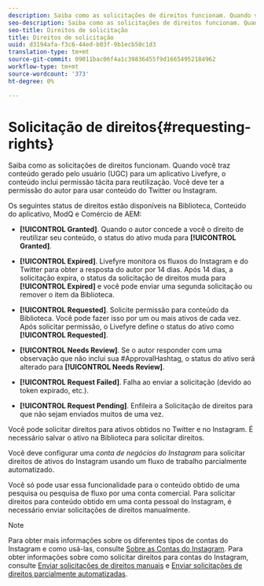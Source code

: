 ```yaml
---
description: Saiba como as solicitações de direitos funcionam. Quando você traz conteúdo gerado pelo usuário (UGC) para um aplicativo Livefyre, o conteúdo inclui permissão tácita para reutilização. Você deve ter a permissão do autor para usar conteúdo do Twitter ou Instagram.
seo-description: Saiba como as solicitações de direitos funcionam. Quando você traz conteúdo gerado pelo usuário (UGC) para um aplicativo Livefyre, o conteúdo inclui permissão tácita para reutilização. Você deve ter a permissão do autor para usar conteúdo do Twitter ou Instagram.
seo-title: Direitos de solicitação
title: Direitos de solicitação
uuid: d3194afa-f3c6-44ed-b03f-9b1ecb50c1d3
translation-type: tm+mt
source-git-commit: 09011bac06f4a1c39836455f9d16654952184962
workflow-type: tm+mt
source-wordcount: '373'
ht-degree: 0%

---
```



# Solicitação de direitos{#requesting-rights}

Saiba como as solicitações de direitos funcionam. Quando você traz conteúdo gerado pelo usuário (UGC) para um aplicativo Livefyre, o conteúdo inclui permissão tácita para reutilização. Você deve ter a permissão do autor para usar conteúdo do Twitter ou Instagram.

Os seguintes status de direitos estão disponíveis na Biblioteca, Conteúdo do aplicativo, ModQ e Comércio de AEM:

* **[!UICONTROL Granted]**. Quando o autor concede a você o direito de reutilizar seu conteúdo, o status do ativo muda para **[!UICONTROL Granted]**.

* **[!UICONTROL Expired]**. Livefyre monitora os fluxos do Instagram e do Twitter para obter a resposta do autor por 14 dias. Após 14 dias, a solicitação expira, o status da solicitação de direitos muda para **[!UICONTROL Expired]** e você pode enviar uma segunda solicitação ou remover o item da Biblioteca.
* **[!UICONTROL Requested]**. Solicite permissão para conteúdo da Biblioteca. Você pode fazer isso por um ou mais ativos de cada vez. Após solicitar permissão, o Livefyre define o status do ativo como **[!UICONTROL Requested]**.
* **[!UICONTROL Needs Review]**. Se o autor responder com uma observação que não inclui sua #ApprovalHashtag, o status do ativo será alterado para **[!UICONTROL Needs Review]**.

* **[!UICONTROL Request Failed]**. Falha ao enviar a solicitação (devido ao token expirado, etc.).
* **[!UICONTROL Request Pending]**. Enfileira a Solicitação de direitos para que não sejam enviados muitos de uma vez.

Você pode solicitar direitos para ativos obtidos no Twitter e no Instagram. É necessário salvar o ativo na Biblioteca para solicitar direitos.

Você deve configurar uma *conta de negócios do Instagram* para solicitar direitos de ativos do Instagram usando um fluxo de trabalho parcialmente automatizado.

Você só pode usar essa funcionalidade para o conteúdo obtido de uma pesquisa ou pesquisa de fluxo por uma conta comercial. Para solicitar direitos para conteúdo obtido em uma conta pessoal do Instagram, é necessário enviar solicitações de direitos manualmente.

>[!NOTE]
>
>Para obter mais informações sobre os diferentes tipos de contas do Instagram e como usá-las, consulte [Sobre as Contas do Instagram](/help/using/c-users-creating-accounts-with-studio-access/t-configure-social-accout-instagram/c-about-instagram-accounts.md#c_about_instagram_accounts). Para obter informações sobre como solicitar direitos para contas do Instagram, consulte [Enviar solicitações de direitos manuais](/help/using/c-how-requesting-rights-works/c-send-instagram-manual-rights-request.md#c_send_instagram_manual_rights_request) e [Enviar solicitações de direitos parcialmente automatizadas](/help/using/c-how-requesting-rights-works/c-send-an-instagram-rights-request-from-the-library.md#c_send_an_instagram_rights_request_from_the_library).

